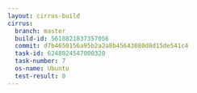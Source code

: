 ```yaml
---
layout: cirrus-build
cirrus:
  branch: master
  build-id: 5618821837357056
  commit: d7b4650156a95b2a2a8b45643080d8d15de541c4
  task-id: 6248024547000320
  task-number: 7
  os-name: Ubuntu
  test-result: 0
---
```

